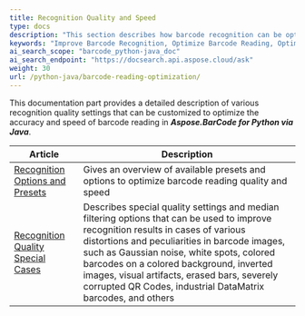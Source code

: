 ```yaml
---
title: Recognition Quality and Speed
type: docs
description: "This section describes how barcode recognition can be optimized in terms of accuracy and speed."
keywords: "Improve Barcode Recognition, Optimize Barcode Reading, Optimized Scan for Barcode Recognition, Speed Up Barcode Reading, Image Processing for Barcode, Improve Barcode Recognition, Read Many Barcodes from One Image, Aspose.BarCode, Read Barcode Python"
ai_search_scope: "barcode_python-java_doc"
ai_search_endpoint: "https://docsearch.api.aspose.cloud/ask"
weight: 30
url: /python-java/barcode-reading-optimization/
---
```


This documentation part provides a detailed description of various recognition quality settings that can be customized to optimize the accuracy and speed of barcode reading in ***Aspose.BarCode for Python via Java***.
   
|Article|Description|
|---|---|
|[Recognition Options and Presets](/barcode//python-java/barcode-reading-presets)|Gives an overview of available presets and options to optimize barcode reading quality and speed|
|[Recognition Quality Special Cases](/barcode//python-java/special-recognition-cases/)|Describes special quality settings and median filtering options that can be used to improve recognition results in cases of various distortions and peculiarities in barcode images, such as Gaussian noise, white spots, colored barcodes on a colored background, inverted images, visual artifacts, erased bars, severely corrupted QR Codes, industrial DataMatrix barcodes, and others|
  